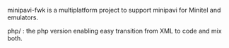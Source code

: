 minipavi-fwk is a multiplatform project to support minipavi for Minitel and emulators.

php/ : the php version enabling easy transition from XML to code and mix both.

